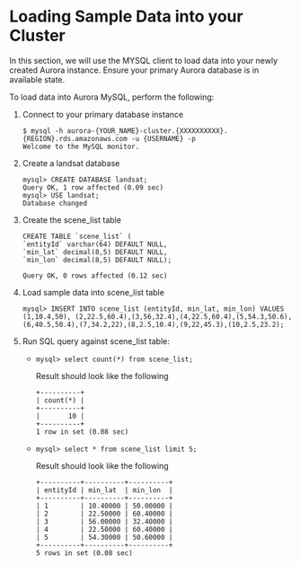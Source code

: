 # Loading Sample Data into your Cluster

In this section, we will use the MYSQL client to load data into your newly created Aurora instance.  Ensure your primary Aurora database is in available state.

To load data into Aurora MySQL, perform the following:

1. Connect to your primary database instance
    ```
    $ mysql -h aurora-{YOUR_NAME}-cluster.{XXXXXXXXXX}.{REGION}.rds.amazonaws.com -u {USERNAME} -p
    Welcome to the MySQL monitor.
    ```
2. Create a landsat database
    ```
    mysql> CREATE DATABASE landsat;
    Query OK, 1 row affected (0.09 sec)
    mysql> USE landsat;
    Database changed
    ```

3. Create the scene_list table
    ```
    CREATE TABLE `scene_list` (
    `entityId` varchar(64) DEFAULT NULL,
    `min_lat` decimal(8,5) DEFAULT NULL,
    `min_lon` decimal(8,5) DEFAULT NULL);

    Query OK, 0 rows affected (0.12 sec)
    ```
          
4.	Load sample data into scene_list table
    ```
    mysql> INSERT INTO scene_list (entityId, min_lat, min_lon) VALUES (1,10.4,50), (2,22.5,60.4),(3,56,32.4),(4,22.5,60.4),(5,54.3,50.6),(6,40.5,50.4),(7,34.2,22),(8,2.5,10.4),(9,22,45.3),(10,2.5,23.2);
    ```

5.	Run SQL query against scene_list table:
    - `mysql> select count(*) from scene_list;`

        Result should look like the following
        ```
        +----------+
        | count(*) |
        +----------+
        |       10 |
        +----------+
        1 row in set (0.08 sec)
        ```

    - `mysql> select * from scene_list limit 5;`

        Result should look like the following
        ```
        +----------+----------+----------+
        | entityId | min_lat  | min_lon  |
        +----------+----------+----------+
        | 1        | 10.40000 | 50.00000 |
        | 2        | 22.50000 | 60.40000 |
        | 3        | 56.00000 | 32.40000 |
        | 4        | 22.50000 | 60.40000 |
        | 5        | 54.30000 | 50.60000 |
        +----------+----------+----------+
        5 rows in set (0.08 sec)
        ```

